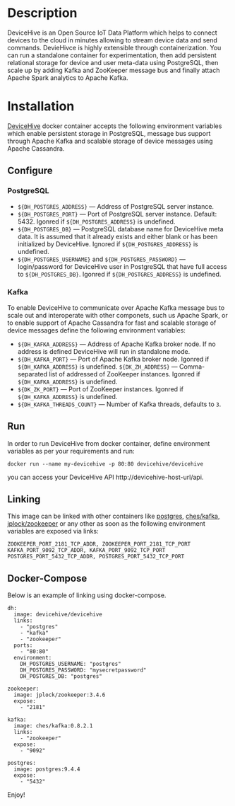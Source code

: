 # Description
DeviceHive is an Open Source IoT Data Platform which helps to connect devices to the cloud in minutes allowing to stream device data and send commands. DevieHivce is highly extensible through containerization. You can run a standalone container for experimentation, then add persistent relational storage for device and user meta-data using PostgreSQL, then scale up by adding Kafka and ZooKeeper message bus and finally attach Apache Spark analytics to Apache Kafka. 

# Installation
[DeviceHive](https://github.com/devicehive/devicehive-java-server) docker container accepts the following environment variables which enable persistent storage in PostgreSQL, message bus support through Apache Kafka and scalable storage of device messages using Apache Cassandra.

## Configure 
### PostgreSQL
* ```${DH_POSTGRES_ADDRESS}``` — Address of PostgreSQL server instance. 
* ```${DH_POSTGRES_PORT}``` — Port of PostgreSQL server instance. Default: 5432. Igonred if ```${DH_POSTGRES_ADDRESS}``` is undefined.
* ```${DH_POSTGRES_DB}``` — PostgreSQL database name for DeviceHive meta data. It is assumed that it already exists and either blank or has been initialized by DeviceHive. Ignored if ```${DH_POSTGRES_ADDRESS}``` is undefined.
* ```${DH_POSTGRES_USERNAME}``` and ```${DH_POSTGRES_PASSWORD}``` — login/password for DeviceHive user in PostgreSQL that have full access to ```${DH_POSTGRES_DB}```. Igonred if  ```${DH_POSTGRES_ADDRESS}``` is undefined.

### Kafka
To enable DeviceHive to communicate over Apache Kafka message bus to scale out and interoperate with other componets, such us Apache Spark, or to enable support of Apache Cassandra for fast and scalable storage of device messages define the following environment variables:
* ```${DH_KAFKA_ADDRESS}``` — Address of Apache Kafka broker node. If no address is defined DeviceHive will run in standalone mode.
* ```${DH_KAFKA_PORT}``` — Port of Apache Kafka broker node. Igonred if ```${DH_KAFKA_ADDRESS}``` is undefined.
```${DK_ZH_ADDRESS}``` — Comma-separated list of addressed of ZooKeeper instances. Igonred if ```${DH_KAFKA_ADDRESS}``` is undefined.
* ```${DK_ZK_PORT}``` — Port of ZooKeeper instances. Igonred if ```${DH_KAFKA_ADDRESS}``` is undefined.
* ```${DH_KAFKA_THREADS_COUNT}``` — Number of Kafka threads, defaults to ```3```. 

## Run
In order to run DeviceHive from docker container, define environment variables as per your requirements and run:
```
docker run --name my-devicehive -p 80:80 devicehive/devicehive
```
you can access your DeviceHive API http://devicehive-host-url/api. 

## Linking

[postgres]: https://hub.docker.com/_/postgres/ "postgres"
[ches/kafka]: https://hub.docker.com/r/ches/kafka/ "ches/kafka"
[jplock/zookeeper]: https://hub.docker.com/r/jplock/zookeeper/ "jplock/zookeeper"

This image can be linked with other containers like [postgres], [ches/kafka], [jplock/zookeeper] or any other as soon as the following environment variables are exposed via links:
```
ZOOKEEPER_PORT_2181_TCP_ADDR, ZOOKEEPER_PORT_2181_TCP_PORT
KAFKA_PORT_9092_TCP_ADDR, KAFKA_PORT_9092_TCP_PORT
POSTGRES_PORT_5432_TCP_ADDR, POSTGRES_PORT_5432_TCP_PORT
```

## Docker-Compose

Below is an example of linking using docker-compose.
```
dh: 
  image: devicehive/devicehive
  links:
    - "postgres"
    - "kafka"
    - "zookeeper"
  ports:
    - "80:80"
  environment:
    DH_POSTGRES_USERNAME: "postgres"
    DH_POSTGRES_PASSWORD: "mysecretpassword"
    DH_POSTGRES_DB: "postgres"

zookeeper:
  image: jplock/zookeeper:3.4.6
  expose:
    - "2181"

kafka:
  image: ches/kafka:0.8.2.1
  links:
    - "zookeeper"
  expose:
    - "9092"

postgres: 
  image: postgres:9.4.4
  expose:
    - "5432"
```

Enjoy!




